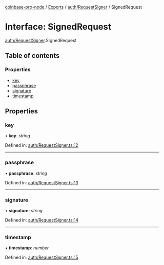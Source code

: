[coinbase-pro-node](../README.md) / [Exports](../modules.md) / [auth/RequestSigner](../modules/auth_requestsigner.md) / SignedRequest

# Interface: SignedRequest

[auth/RequestSigner](../modules/auth_requestsigner.md).SignedRequest

## Table of contents

### Properties

- [key](auth_requestsigner.signedrequest.md#key)
- [passphrase](auth_requestsigner.signedrequest.md#passphrase)
- [signature](auth_requestsigner.signedrequest.md#signature)
- [timestamp](auth_requestsigner.signedrequest.md#timestamp)

## Properties

### key

• **key**: _string_

Defined in: [auth/RequestSigner.ts:12](https://github.com/bennycode/coinbase-pro-node/blob/845b71d/src/auth/RequestSigner.ts#L12)

---

### passphrase

• **passphrase**: _string_

Defined in: [auth/RequestSigner.ts:13](https://github.com/bennycode/coinbase-pro-node/blob/845b71d/src/auth/RequestSigner.ts#L13)

---

### signature

• **signature**: _string_

Defined in: [auth/RequestSigner.ts:14](https://github.com/bennycode/coinbase-pro-node/blob/845b71d/src/auth/RequestSigner.ts#L14)

---

### timestamp

• **timestamp**: _number_

Defined in: [auth/RequestSigner.ts:15](https://github.com/bennycode/coinbase-pro-node/blob/845b71d/src/auth/RequestSigner.ts#L15)
